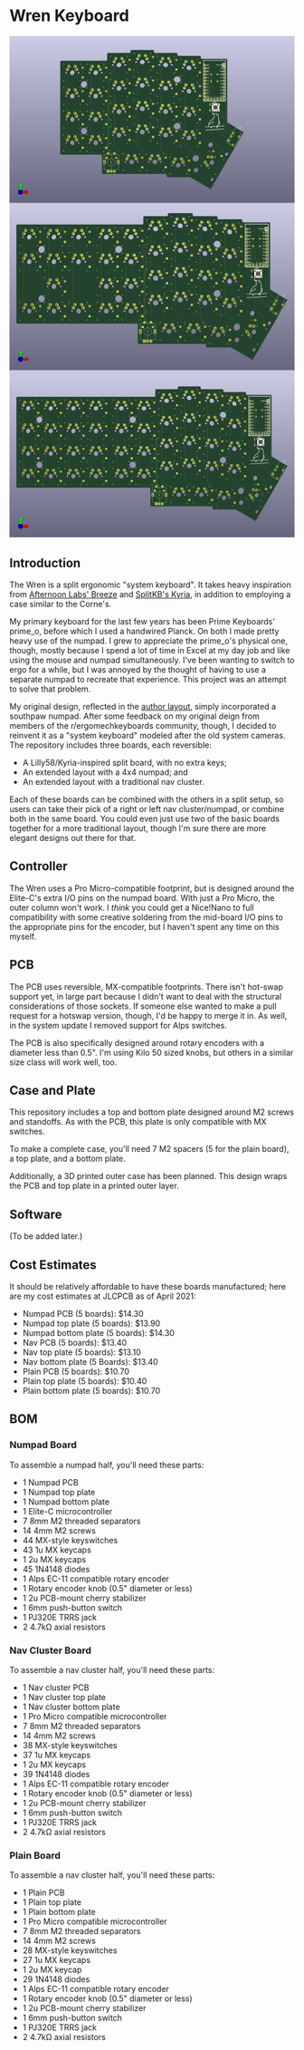 # Wren Keyboard

![wren_preview](/images/wren-preview.png)

## Introduction
The Wren is a split ergonomic "system keyboard". It takes heavy inspiration from [Afternoon Labs' Breeze](https://afternoonlabs.com/breeze/) and [SplitKB's Kyria](https://blog.splitkb.com/blog/introducing-the-kyria), in addition to employing a case similar to the Corne's.

My primary keyboard for the last few years has been Prime Keyboards' prime_o, before which I used a handwired Planck. On both I made pretty heavy use of the numpad. I grew to appreciate the prime\_o's physical one, though, mostly because I spend a lot of time in Excel at my day job and like using the mouse and numpad simultaneously. I've been wanting to switch to ergo for a while, but I was annoyed by the thought of having to use a separate numpad to recreate that experience. This project was an attempt to solve that problem.

My original design, reflected in the [author layout](/images/author-layout.png), simply incorporated a southpaw numpad. After some feedback on my original deign from members of the r/ergomechkeyboards community, though, I decided to reinvent it as a "system keyboard" modeled after the old system cameras. The repository includes three boards, each reversible:
- A Lilly58/Kyria-inspired split board, with no extra keys;
- An extended layout with a 4x4 numpad; and
- An extended layout with a traditional nav cluster.

Each of these boards can be combined with the others in a split setup, so users can take their pick of a right or left nav cluster/numpad, or combine both in the same board. You could even just use two of the basic boards together for a more traditional layout, though I'm sure there are more elegant designs out there for that.

## Controller
The Wren uses a Pro Micro-compatible footprint, but is designed around the Elite-C's extra I/O pins on the numpad board. With just a Pro Micro, the outer column won't work. I _think_ you could get a Nice!Nano to full compatibility with some creative soldering from the mid-board I/O pins to the appropriate pins for the encoder, but I haven't spent any time on this myself.

## PCB
The PCB uses reversible, MX-compatible footprints. There isn't hot-swap support yet, in large part because I didn't want to deal with the structural considerations of those sockets. If someone else wanted to make a pull request for a hotswap version, though, I'd be happy to merge it in. As well, in the system update I removed support for Alps switches.

The PCB is also specifically designed around rotary encoders with a diameter less than 0.5". I'm using Kilo 50 sized knobs, but others in a similar size class will work well, too.

## Case and Plate
This repository includes a top and bottom plate designed around M2 screws and standoffs. As with the PCB, this plate is only compatible with MX switches.

To make a complete case, you'll need 7 M2 spacers (5 for the plain board), a top plate, and a bottom plate.

Additionally, a 3D printed outer case has been planned. This design wraps the PCB and top plate in a printed outer layer.

## Software
(To be added later.)

## Cost Estimates
It should be relatively affordable to have these boards manufactured; here are my cost estimates at JLCPCB as of April 2021:
- Numpad PCB (5 boards): $14.30
- Numpad top plate (5 boards): $13.90
- Numpad bottom plate (5 boards): $14.30
- Nav PCB (5 boards): $13.40
- Nav top plate (5 boards): $13.10
- Nav bottom plate (5 Boards): $13.40
- Plain PCB (5 boards): $10.70
- Plain top plate (5 boards): $10.40
- Plain bottom plate (5 boards): $10.70

## BOM
### Numpad Board
To assemble a numpad half, you'll need these parts:
- 1 Numpad PCB
- 1 Numpad top plate
- 1 Numpad bottom plate
- 1 Elite-C microcontroller
- 7 8mm M2 threaded separators
- 14 4mm M2 screws
- 44 MX-style keyswitches
- 43 1u MX keycaps
- 1 2u MX keycaps
- 45 1N4148 diodes
- 1 Alps EC-11 compatible rotary encoder
- 1 Rotary encoder knob (0.5" diameter or less)
- 1 2u PCB-mount cherry stabilizer
- 1 6mm push-button switch
- 1 PJ320E TRRS jack
- 2 4.7kΩ axial resistors

### Nav Cluster Board
To assemble a nav cluster half, you'll need these parts:
- 1 Nav cluster PCB
- 1 Nav cluster top plate
- 1 Nav cluster bottom plate
- 1 Pro Micro compatible microcontroller
- 7 8mm M2 threaded separators
- 14 4mm M2 screws
- 38 MX-style keyswitches
- 37 1u MX keycaps
- 1 2u MX keycaps
- 39 1N4148 diodes
- 1 Alps EC-11 compatible rotary encoder
- 1 Rotary encoder knob (0.5" diameter or less)
- 1 2u PCB-mount cherry stabilizer
- 1 6mm push-button switch
- 1 PJ320E TRRS jack
- 2 4.7kΩ axial resistors

### Plain Board
To assemble a nav cluster half, you'll need these parts:
- 1 Plain PCB
- 1 Plain top plate
- 1 Plain bottom plate
- 1 Pro Micro compatible microcontroller
- 7 8mm M2 threaded separators
- 14 4mm M2 screws
- 28 MX-style keyswitches
- 27 1u MX keycaps
- 1 2u MX keycap
- 29 1N4148 diodes
- 1 Alps EC-11 compatible rotary encoder
- 1 Rotary encoder knob (0.5" diameter or less)
- 1 2u PCB-mount cherry stabilizer
- 1 6mm push-button switch
- 1 PJ320E TRRS jack
- 2 4.7kΩ axial resistors